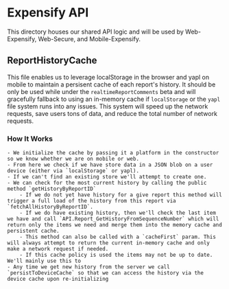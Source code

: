# Expensify API

This directory houses our shared API logic and will be used by Web-Expensify, Web-Secure, and Mobile-Expensify.

## ReportHistoryCache
This file enables us to leverage localStorage in the browser and yapl on mobile to maintain a persisent cache of each report's history. It should be only be used while under the `realtimeReportComments` beta and will gracefully fallback to using an in-memory cache if `localStorage` or the `yapl` file system runs into any issues. This system will speed up the network requests, save users tons of data, and reduce the total number of network requests.

### How It Works
    - We initialize the cache by passing it a platform in the constructor so we know whether we are on mobile or web.
    - From here we check if we have store data in a JSON blob on a user device (either via `localStorage` or yapl).
    - If we can't find an existing store we'll attempt to create one.
    - We can check for the most current history by calling the public method `getHistoryByReportID`
        - If we do not yet have history for a give report this method will trigger a full load of the history from this report via `fetchAllHistoryByReportID`.
        - If we do have existing history, then we'll check the last item we have and call `API.Report_GetHistoryFromSequenceNumber` which will return only the items we need and merge them into the memory cache and persistent cache.
        - This method can also be called with a `cacheFirst` param. This will always attempt to return the current in-memory cache and only make a network request if needed.
        - If this cache policy is used the items may not be up to date. We'll mainly use this to
    - Any time we get new history from the server we call `persistToDeviceCache` so that we can access the history via the device cache upon re-initializing
